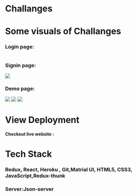 <h1>Challanges</h1>




</hr>



<h1>Some visuals of Challanges </h1>
 </hr>

  
  <h3>Login page: </h3>
<img src="" />
  <h3>Signin page: </h3>
<img src="Screenshot (273).png" />
<h3>Demo page: </h3>
<img src="Screenshot (275).png" />
<!-- <img src="Screenshot (275).png" /> -->
<img src="Screenshot (275).png" />
<img src="Screenshot (276).png" />

<h1>View Deployment</h1>
</hr>
<h4>Checkout live website :</h4>


</hr>
<h1>Tech Stack </h1>
<h3>Redux, React, Heroku , Git,Matrial UI,  HTML5, CSS3, JavaScript,Redux-thunk </h3>

<h3>Server:Json-server</h3>